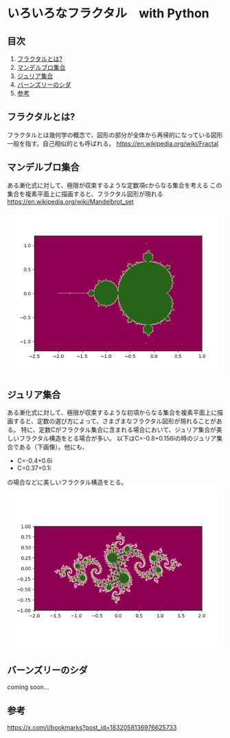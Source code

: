 # いろいろなフラクタル　with Python

## 目次
1. [フラクタルとは?](#フラクタルとは?)
2. [マンデルブロ集合](#マンデルブロ集合と)
3. [ジュリア集合](#ジュリア集合)
4. [バーンズリーのシダ](#バーンズリーのシダ)
5. [参考](#参考)

## フラクタルとは?
フラクタルとは幾何学の概念で、図形の部分が全体から再帰的になっている図形一般を指す。自己相似的とも呼ばれる。
https://en.wikipedia.org/wiki/Fractal

## マンデルブロ集合
ある漸化式に対して、極限が収束するような定数項cからなる集合を考える
この集合を複素平面上に描画すると、フラクタル図形が現れる\
https://en.wikipedia.org/wiki/Mandelbrot_set

![](./mandelbrot_step1000.png)





## ジュリア集合
ある漸化式に対して、極限が収束するような初項からなる集合を複素平面上に描画すると、定数の選び方によって、さまざまなフラクタル図形が現れることがある。
特に、定数Cがフラクタル集合に含まれる場合において、ジュリア集合が美しいフラクタル構造をとる場合が多い。
以下はC=-0.8+0.156iの時のジュリア集合である（下画像）。他にも、
- C=-0.4+0.6i
- C=0.37+0.1i

の場合などに美しいフラクタル構造をとる。
![](./julia_step1000.png)


## バーンズリーのシダ
coming soon...

## 参考
https://x.com/i/bookmarks?post_id=1832058136976625733